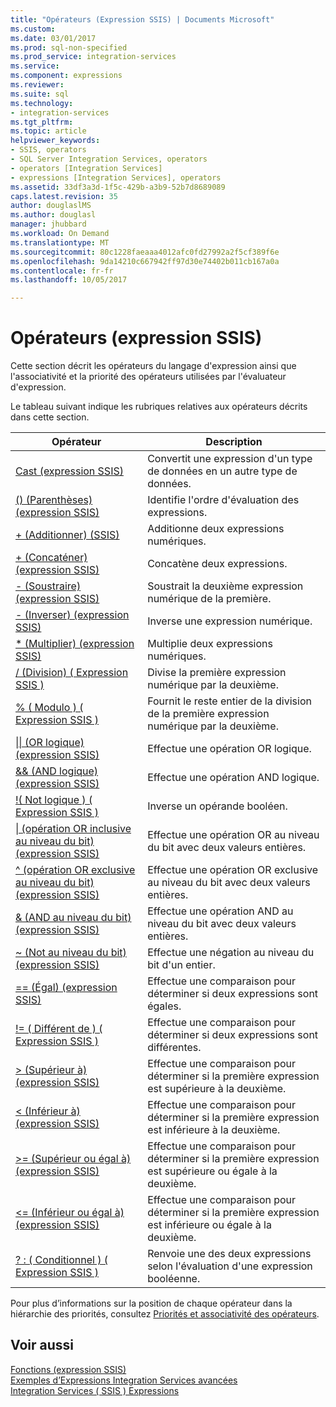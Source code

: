 ```yaml
---
title: "Opérateurs (Expression SSIS) | Documents Microsoft"
ms.custom: 
ms.date: 03/01/2017
ms.prod: sql-non-specified
ms.prod_service: integration-services
ms.service: 
ms.component: expressions
ms.reviewer: 
ms.suite: sql
ms.technology:
- integration-services
ms.tgt_pltfrm: 
ms.topic: article
helpviewer_keywords:
- SSIS, operators
- SQL Server Integration Services, operators
- operators [Integration Services]
- expressions [Integration Services], operators
ms.assetid: 33df3a3d-1f5c-429b-a3b9-52b7d8689089
caps.latest.revision: 35
author: douglaslMS
ms.author: douglasl
manager: jhubbard
ms.workload: On Demand
ms.translationtype: MT
ms.sourcegitcommit: 80c1228faeaaa4012afc0fd27992a2f5cf389f6e
ms.openlocfilehash: 9da14210c667942ff97d30e74402b011cb167a0a
ms.contentlocale: fr-fr
ms.lasthandoff: 10/05/2017

---
```

# <a name="operators-ssis-expression"></a>Opérateurs (expression SSIS)
  Cette section décrit les opérateurs du langage d'expression ainsi que l'associativité et la priorité des opérateurs utilisées par l'évaluateur d'expression.  
  
 Le tableau suivant indique les rubriques relatives aux opérateurs décrits dans cette section.  
  
|Opérateur|Description|  
|--------------|-----------------|  
|[Cast &#40;expression SSIS&#41;](../../integration-services/expressions/cast-ssis-expression.md)|Convertit une expression d'un type de données en un autre type de données.|  
|[&#40;&#41; &#40;Parenthèses&#41; &#40;expression SSIS&#41;](../../integration-services/expressions/parentheses-ssis-expression.md)|Identifie l'ordre d'évaluation des expressions.|  
|[+ &#40;Additionner&#41; &#40;SSIS&#41;](../../integration-services/expressions/add-ssis.md)|Additionne deux expressions numériques.|  
|[+ &#40;Concaténer&#41; &#40;expression SSIS&#41;](../../integration-services/expressions/concatenate-ssis-expression.md)|Concatène deux expressions.|  
|[- &#40;Soustraire&#41; &#40;expression SSIS&#41;](../../integration-services/expressions/subtract-ssis-expression.md)|Soustrait la deuxième expression numérique de la première.|  
|[- &#40;Inverser&#41; &#40;expression SSIS&#41;](../../integration-services/expressions/negate-ssis-expression.md)|Inverse une expression numérique.|  
|[&#42; &#40;Multiplier&#41; &#40;expression SSIS&#41;](../../integration-services/expressions/multiply-ssis-expression.md)|Multiplie deux expressions numériques.|  
|[/ (Division) &#40; Expression SSIS &#41;](../../integration-services/expressions/divide-ssis-expression.md)|Divise la première expression numérique par la deuxième.|  
|[% &#40; Modulo &#41; &#40; Expression SSIS &#41;](../../integration-services/expressions/modulo-ssis-expression.md)|Fournit le reste entier de la division de la première expression numérique par la deuxième.|  
|[&#124;&#124; &#40;OR logique&#41; &#40;expression SSIS&#41;](../../integration-services/expressions/logical-or-ssis-expression.md)|Effectue une opération OR logique.|  
|[&& &#40;AND logique&#41; &#40;expression SSIS&#41;](../../integration-services/expressions/logical-and-ssis-expression.md)|Effectue une opération AND logique.|  
|[\!&#40; Not logique &#41; &#40; Expression SSIS &#41;](../../integration-services/expressions/logical-not-ssis-expression.md)|Inverse un opérande booléen.|  
|[&#124; &#40;opération OR inclusive au niveau du bit&#41; &#40;expression SSIS&#41;](../../integration-services/expressions/bitwise-inclusive-or-ssis-expression.md)|Effectue une opération OR au niveau du bit avec deux valeurs entières.|  
|[^ &#40;opération OR exclusive au niveau du bit&#41; &#40;expression SSIS&#41;](../../integration-services/expressions/bitwise-exclusive-or-ssis-expression.md)|Effectue une opération OR exclusive au niveau du bit avec deux valeurs entières.|  
|[& &#40;AND au niveau du bit&#41; &#40;expression SSIS&#41;](../../integration-services/expressions/bitwise-and-ssis-expression.md)|Effectue une opération AND au niveau du bit avec deux valeurs entières.|  
|[~ &#40;Not au niveau du bit&#41; &#40;expression SSIS&#41;](../../integration-services/expressions/bitwise-not-ssis-expression.md)|Effectue une négation au niveau du bit d'un entier.|  
|[== &#40;Égal&#41; &#40;expression SSIS&#41;](../../integration-services/expressions/equal-ssis-expression.md)|Effectue une comparaison pour déterminer si deux expressions sont égales.|  
|[\!= &#40; Différent de &#41; &#40; Expression SSIS &#41;](../../integration-services/expressions/unequal-ssis-expression.md)|Effectue une comparaison pour déterminer si deux expressions sont différentes.|  
|[&#62; &#40;Supérieur à&#41; &#40;expression SSIS&#41;](../../integration-services/expressions/greater-than-ssis-expression.md)|Effectue une comparaison pour déterminer si la première expression est supérieure à la deuxième.|  
|[&#60; &#40;Inférieur à&#41; &#40;expression SSIS&#41;](../../integration-services/expressions/less-than-ssis-expression.md)|Effectue une comparaison pour déterminer si la première expression est inférieure à la deuxième.|  
|[&#62;= &#40;Supérieur ou égal à&#41; &#40;expression SSIS&#41;](../../integration-services/expressions/greater-than-or-equal-to-ssis-expression.md)|Effectue une comparaison pour déterminer si la première expression est supérieure ou égale à la deuxième.|  
|[&#60;= &#40;Inférieur ou égal à&#41; &#40;expression SSIS&#41;](../../integration-services/expressions/less-than-or-equal-to-ssis-expression.md)|Effectue une comparaison pour déterminer si la première expression est inférieure ou égale à la deuxième.|  
|[? : &#40; Conditionnel &#41; &#40; Expression SSIS &#41;](../../integration-services/expressions/conditional-ssis-expression.md)|Renvoie une des deux expressions selon l'évaluation d'une expression booléenne.|  
  
 Pour plus d’informations sur la position de chaque opérateur dans la hiérarchie des priorités, consultez [Priorités et associativité des opérateurs](../../integration-services/expressions/operator-precedence-and-associativity.md).  
  
## <a name="see-also"></a>Voir aussi  
 [Fonctions &#40;expression SSIS&#41;](../../integration-services/expressions/functions-ssis-expression.md)   
 [Exemples d’Expressions Integration Services avancées](../../integration-services/expressions/examples-of-advanced-integration-services-expressions.md)   
 [Integration Services &#40; SSIS &#41; Expressions](../../integration-services/expressions/integration-services-ssis-expressions.md)  
  
  

